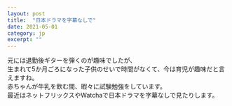 ```yaml
---
layout: post
title:  "日本ドラマを字幕なしで"
date: 2021-05-01 
category: jp
excerpt: ""
---
```


元には退勤後ギターを弾くのが趣味でしたが、   
生まれて5か月ごろになった子供のせいで時間がなくて、今は育児が趣味だと言えますね。   
赤ちゃんが牛乳を飲む間、暇々に試験勉強をしています。   
最近はネットフリックスやWatchaで日本ドラマを字幕なしで見たりします。   